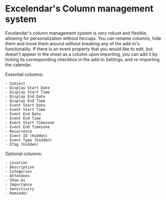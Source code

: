# Excelendar's Column management system

Excelendar's column management system is very robust and flexible, allowing for personalization without hiccups. You can rename columns, hide them and move them around without breaking any of the add-in's functionality. If there is an event property that you would like to edit, but doesn't appear in the sheet as a column upon importing, you can add it by ticking its corresponding checkbox in the add-in Settings, and re-importing the calendar.

Essential columns:&#x20;

```
- Subject
- Display Start Date
- Display Start Time
- Display End Date
- Display End Time
- Event Start Date
- Event Start Time
- Event End Date
- Event End Time
- Event Start Timezone
- Event End Timezone
- Recurrence
- Event ID (hidden)
- Event Type (hidden)
- ETag (hidden)
```

Optional columns:

```
- Location
- Description
- Categories
- Attendees
- Show As
- Importance
- Sensitivity
- Reminder
```
